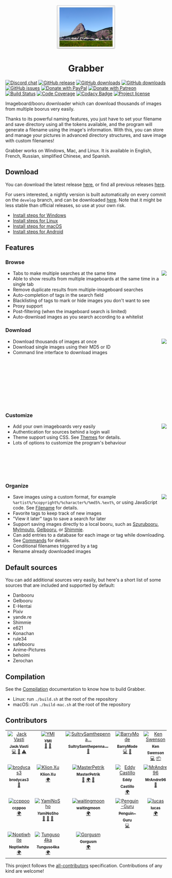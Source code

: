 <p align="center"><img src="src/gui/resources/images/readme-icon.png" alt="" /></p>

<h1 align="center">Grabber</h1>

[![Discord chat](https://img.shields.io/discord/780466420877361156?logo=discord&logoColor=white)](https://discord.gg/pWnY5eW3rz)
[![GitHub release](https://img.shields.io/github/release/Bionus/imgbrd-grabber.svg)](https://github.com/Bionus/imgbrd-grabber/releases/latest)
[![GitHub downloads](https://img.shields.io/github/downloads/Bionus/imgbrd-grabber/latest/total.svg)](https://github.com/Bionus/imgbrd-grabber/releases/latest)
[![GitHub downloads](https://img.shields.io/github/downloads/Bionus/imgbrd-grabber/total.svg)](https://github.com/Bionus/imgbrd-grabber/releases)
[![GitHub issues](https://img.shields.io/github/issues/Bionus/imgbrd-grabber.svg)](https://github.com/Bionus/imgbrd-grabber/issues)
[![Donate with PayPal](https://img.shields.io/badge/paypal-donate-orange.svg)](https://www.paypal.me/jvasti)
[![Donate with Patreon](https://img.shields.io/badge/patreon-donate-orange.svg)](https://www.patreon.com/bionus)
[![Build Status](https://img.shields.io/github/actions/workflow/status/Bionus/imgbrd-grabber/build.yml)](https://github.com/Bionus/imgbrd-grabber/actions)
[![Code Coverage](https://img.shields.io/codecov/c/github/Bionus/imgbrd-grabber.svg)](https://codecov.io/gh/Bionus/imgbrd-grabber)
[![Codacy Badge](https://app.codacy.com/project/badge/Grade/3ab9cd9af181458fad287a2663129d98)](https://app.codacy.com/gh/Bionus/imgbrd-grabber/dashboard)
[![Project license](https://img.shields.io/github/license/bionus/imgbrd-grabber.svg)](https://raw.githubusercontent.com/Bionus/imgbrd-grabber/develop/LICENSE)

Imageboard/booru downloader which can download thousands of images from multiple boorus very easily.

Thanks to its powerful naming features, you just have to set your filename and save directory using all the tokens available, and the program will generate a filename using the image's information. With this, you can store and manage your pictures in advanced directory structures, and save image with custom filenames!

Grabber works on Windows, Mac, and Linux. It is available in English, French, Russian, simplified Chinese, and Spanish.

## Download
You can download the latest release [here](https://github.com/Bionus/imgbrd-grabber/releases/latest), or find all previous releases [here](https://github.com/Bionus/imgbrd-grabber/releases).

For users interested, a nightly version is built automatically on every commit on the `develop` branch, and can be downloaded [here](https://github.com/Bionus/imgbrd-grabber/releases/nightly). Note that it might be less stable than official releases, so use at your own risk.

* [Install steps for Windows](https://www.bionus.org/imgbrd-grabber/docs/install/windows.html)
* [Install steps for Linux](https://www.bionus.org/imgbrd-grabber/docs/install/linux.html)
* [Install steps for macOS](https://www.bionus.org/imgbrd-grabber/docs/install/macos.html)
* [Install steps for Android](https://www.bionus.org/imgbrd-grabber/docs/install/android.html)

## Features

### Browse

[<img src="https://www.bionus.org/imgbrd-grabber/assets/img/screenshots/search-basic-thumb.png" align="right" />](https://www.bionus.org/imgbrd-grabber/assets/img/screenshots/search-basic.png)

* Tabs to make multiple searches at the same time
* Able to show results from multiple imageboards at the same time in a single tab
* Remove duplicate results from multiple-imageboard searches
* Auto-completion of tags in the search field
* Blacklisting of tags to mark or hide images you don't want to see
* Proxy support
* Post-filtering (when the imageboard search is limited)
* Auto-download images as you search according to a whitelist

### Download

[<img src="https://www.bionus.org/imgbrd-grabber/assets/img/screenshots/download-thumb.png" align="right" />](https://www.bionus.org/imgbrd-grabber/assets/img/screenshots/download.png)

* Download thousands of images at once
* Download single images using their MD5 or ID
* Command line interface to download images

<p>&nbsp;</p>
<p>&nbsp;</p>
<p>&nbsp;</p>
<p>&nbsp;</p>
<p>&nbsp;</p>

### Customize

[<img src="https://www.bionus.org/imgbrd-grabber/assets/img/screenshots/sources-thumb.png" align="right" />](https://www.bionus.org/imgbrd-grabber/assets/img/screenshots/sources.png)

* Add your own imageboards very easily
* Authentication for sources behind a login wall
* Theme support using CSS. See [Themes](https://www.bionus.org/imgbrd-grabber/docs/plugins/theme.html) for details.
* Lots of options to customize the program's behaviour

<p>&nbsp;</p>
<p>&nbsp;</p>
<p>&nbsp;</p>

### Organize

[<img src="https://www.bionus.org/imgbrd-grabber/assets/img/screenshots/filename-thumb.png" align="right" />](https://www.bionus.org/imgbrd-grabber/assets/img/screenshots/filename.png)

* Save images using a custom format, for example `%artist%/%copyright%/%character%/%md5%.%ext%`, or using JavaScript code. See [Filename](https://www.bionus.org/imgbrd-grabber/docs/filename.html) for details.
* Favorite tags to keep track of new images
* "View it later" tags to save a search for later
* Support saving images directly to a local booru, such as [Szurubooru](https://www.bionus.org/imgbrd-grabber/docs/commands/szurubooru.html), [MyImouto](https://www.bionus.org/imgbrd-grabber/docs/commands/my-imouto.html), [Gelbooru](https://www.bionus.org/imgbrd-grabber/docs/commands/gelbooru.html), or [Shimmie](https://www.bionus.org/imgbrd-grabber/docs/commands/shimmie.html).
* Can add entries to a database for each image or tag while downloading. See [Commands](https://www.bionus.org/imgbrd-grabber/docs/commands/) for details.
* Conditional filenames triggered by a tag
* Rename already downloaded images

## Default sources
You can add additional sources very easily, but here's a short list of some sources that are included and supported by default:
* Danbooru
* Gelbooru
* E-Hentai
* Pixiv
* yande.re
* Shimmie
* e621
* Konachan
* rule34
* safebooru
* Anime-Pictures
* behoimi
* Zerochan

## Compilation
See the [Compilation](https://bionus.github.io/imgbrd-grabber/docs/compilation.html) documentation to know how to build Grabber.

* Linux: run `./build.sh` at the root of the repository
* macOS: run `./build-mac.sh` at the root of the repository

## Contributors
<!-- ALL-CONTRIBUTORS-LIST:START -->
<!-- prettier-ignore-start -->
<!-- markdownlint-disable -->
<table>
  <tbody>
    <tr>
      <td align="center" valign="top" width="16.66%"><a href="https://github.com/Bionus"><img src="https://avatars2.githubusercontent.com/u/882719?s=122?s=122" width="122px;" alt="Jack Vasti"/><br /><sub><b>Jack Vasti</b></sub></a><br /><a href="https://github.com/Bionus/imgbrd-grabber/commits?author=Bionus" title="Code">💻</a> <a href="https://github.com/Bionus/imgbrd-grabber/commits?author=Bionus" title="Documentation">📖</a> <a href="https://github.com/Bionus/imgbrd-grabber/commits?author=Bionus" title="Tests">⚠️</a></td>
      <td align="center" valign="top" width="16.66%"><a href="https://github.com/Zzzyyzzyxx"><img src="https://avatars0.githubusercontent.com/u/16903308?s=122?s=122" width="122px;" alt="YMI"/><br /><sub><b>YMI</b></sub></a><br /><a href="https://github.com/Bionus/imgbrd-grabber/issues?q=author%3AYMI" title="Bug reports">🐛</a> <a href="#ideas-YMI" title="Ideas, Planning, & Feedback">🤔</a></td>
      <td align="center" valign="top" width="16.66%"><a href="https://github.com/SultrySamthepennanceman"><img src="https://avatars2.githubusercontent.com/u/12085184?s=122?s=122" width="122px;" alt="SultrySamthepenna&hellip;"/><br /><sub><b>SultrySamthepenna&hellip;</b></sub></a><br /><a href="https://github.com/Bionus/imgbrd-grabber/issues?q=author%3ASultrySamthepennanceman" title="Bug reports">🐛</a></td>
      <td align="center" valign="top" width="16.66%"><a href="https://github.com/BarryMode"><img src="https://avatars1.githubusercontent.com/u/5648875?s=122?s=122" width="122px;" alt="BarryMode"/><br /><sub><b>BarryMode</b></sub></a><br /><a href="https://github.com/Bionus/imgbrd-grabber/commits?author=BarryMode" title="Code">💻</a> <a href="https://github.com/Bionus/imgbrd-grabber/issues?q=author%3ABarryMode" title="Bug reports">🐛</a></td>
      <td align="center" valign="top" width="16.66%"><a href="https://github.com/Flat"><img src="https://avatars3.githubusercontent.com/u/2048861?s=122?s=122" width="122px;" alt="Ken Swenson"/><br /><sub><b>Ken Swenson</b></sub></a><br /><a href="https://github.com/Bionus/imgbrd-grabber/commits?author=Flat" title="Code">💻</a> <a href="#platform-Flat" title="Packaging/porting to new platform">📦</a></td>
      <td align="center" valign="top" width="16.66%"><a href="https://github.com/larry-he"><img src="https://avatars0.githubusercontent.com/u/18506295?s=122?s=122" width="122px;" alt="Larry He"/><br /><sub><b>Larry He</b></sub></a><br /><a href="https://github.com/Bionus/imgbrd-grabber/commits?author=larry-he" title="Code">💻</a></td>
    </tr>
    <tr>
      <td align="center" valign="top" width="16.66%"><a href="https://github.com/brodycas3"><img src="https://avatars3.githubusercontent.com/u/19770864?s=122?s=122" width="122px;" alt="brodycas3"/><br /><sub><b>brodycas3</b></sub></a><br /><a href="https://github.com/Bionus/imgbrd-grabber/issues?q=author%3Abrodycas3" title="Bug reports">🐛</a></td>
      <td align="center" valign="top" width="16.66%"><a href="https://github.com/sanddudu"><img src="https://avatars1.githubusercontent.com/u/1650692?s=122?s=122" width="122px;" alt="Klion Xu"/><br /><sub><b>Klion Xu</b></sub></a><br /><a href="#translation-sanddudu" title="Translation">🌍</a></td>
      <td align="center" valign="top" width="16.66%"><a href="https://github.com/MasterPetrik"><img src="https://avatars2.githubusercontent.com/u/22294259?s=122?s=122" width="122px;" alt="MasterPetrik"/><br /><sub><b>MasterPetrik</b></sub></a><br /><a href="https://github.com/Bionus/imgbrd-grabber/issues?q=author%3AMasterPetrik" title="Bug reports">🐛</a> <a href="#translation-MasterPetrik" title="Translation">🌍</a> <a href="#ideas-MasterPetrik" title="Ideas, Planning, & Feedback">🤔</a></td>
      <td align="center" valign="top" width="16.66%"><a href="https://github.com/dyskette"><img src="https://avatars3.githubusercontent.com/u/6687927?s=122?s=122" width="122px;" alt="Eddy Castillo"/><br /><sub><b>Eddy Castillo</b></sub></a><br /><a href="#translation-dyskette" title="Translation">🌍</a></td>
      <td align="center" valign="top" width="16.66%"><a href="https://github.com/MrAndre96"><img src="https://avatars0.githubusercontent.com/u/6564956?s=122?s=122" width="122px;" alt="MrAndre96"/><br /><sub><b>MrAndre96</b></sub></a><br /><a href="https://github.com/Bionus/imgbrd-grabber/issues?q=author%3AMrAndre96" title="Bug reports">🐛</a></td>
      <td align="center" valign="top" width="16.66%"><a href="https://github.com/brazenvoid"><img src="https://avatars1.githubusercontent.com/u/8722533?s=122?s=122" width="122px;" alt="Umair Ahmed"/><br /><sub><b>Umair Ahmed</b></sub></a><br /><a href="https://github.com/Bionus/imgbrd-grabber/issues?q=author%3Abrazenvoid" title="Bug reports">🐛</a></td>
    </tr>
    <tr>
      <td align="center" valign="top" width="16.66%"><a href="https://github.com/ccppoo"><img src="https://avatars0.githubusercontent.com/u/46418312?s=122?s=122" width="122px;" alt="ccppoo"/><br /><sub><b>ccppoo</b></sub></a><br /><a href="#translation-ccppoo" title="Translation">🌍</a></td>
      <td align="center" valign="top" width="16.66%"><a href="https://github.com/yami-no-tusbas"><img src="https://avatars2.githubusercontent.com/u/3921598?v=4?s=122" width="122px;" alt="YamiNoSho"/><br /><sub><b>YamiNoSho</b></sub></a><br /><a href="https://github.com/Bionus/imgbrd-grabber/issues?q=author%3Ayami-no-tusbas" title="Bug reports">🐛</a> <a href="#question-yami-no-tusbas" title="Answering Questions">💬</a> <a href="#ideas-yami-no-tusbas" title="Ideas, Planning, & Feedback">🤔</a></td>
      <td align="center" valign="top" width="16.66%"><a href="https://github.com/waitingmoon"><img src="https://avatars.githubusercontent.com/u/16256443?v=4?s=122" width="122px;" alt="waitingmoon"/><br /><sub><b>waitingmoon</b></sub></a><br /><a href="#translation-waitingmoon" title="Translation">🌍</a></td>
      <td align="center" valign="top" width="16.66%"><a href="https://github.com/Penguin-Guru"><img src="https://avatars.githubusercontent.com/u/22182988?v=4?s=122" width="122px;" alt="Penguin-Guru"/><br /><sub><b>Penguin-Guru</b></sub></a><br /><a href="https://github.com/Bionus/imgbrd-grabber/commits?author=Penguin-Guru" title="Code">💻</a></td>
      <td align="center" valign="top" width="16.66%"><a href="https://github.com/lucas-04"><img src="https://avatars.githubusercontent.com/u/95548091?v=4?s=122" width="122px;" alt="lucas"/><br /><sub><b>lucas</b></sub></a><br /><a href="#translation-lucas-04" title="Translation">🌍</a></td>
      <td align="center" valign="top" width="16.66%"><a href="https://github.com/adem4ik"><img src="https://avatars.githubusercontent.com/u/4707112?v=4?s=122" width="122px;" alt="Andrei Stepanov"/><br /><sub><b>Andrei Stepanov</b></sub></a><br /><a href="#translation-adem4ik" title="Translation">🌍</a> <a href="https://github.com/Bionus/imgbrd-grabber/issues?q=author%3Aadem4ik" title="Bug reports">🐛</a> <a href="#ideas-adem4ik" title="Ideas, Planning, & Feedback">🤔</a></td>
    </tr>
    <tr>
      <td align="center" valign="top" width="16.66%"><a href="https://crowdin.com/profile/noptiwhite"><img src="https://crowdin-static.downloads.crowdin.com/avatar/15784087/large/fb71788d44585300e7a35e5172bf23e6.jpg?s=122" width="122px;" alt="Noptiwhite"/><br /><sub><b>Noptiwhite</b></sub></a><br /><a href="#translation-Noptiwhite" title="Translation">🌍</a></td>
      <td align="center" valign="top" width="16.66%"><a href="https://github.com/Tunguso4ka"><img src="https://avatars.githubusercontent.com/u/71643624?v=4?s=122" width="122px;" alt="Tunguso4ka"/><br /><sub><b>Tunguso4ka</b></sub></a><br /><a href="#translation-Tunguso4ka" title="Translation">🌍</a></td>
      <td align="center" valign="top" width="16.66%"><a href="https://crowdin.com/profile/gorgusm"><img src="https://crowdin-static.downloads.crowdin.com/avatar/13720583/large/8099e5675724971e1519f4ea6f305d41_default.png?s=122" width="122px;" alt="Gorgusm"/><br /><sub><b>Gorgusm</b></sub></a><br /><a href="#translation-Gorgusm" title="Translation">🌍</a></td>
    </tr>
  </tbody>
</table>

<!-- markdownlint-restore -->
<!-- prettier-ignore-end -->

<!-- ALL-CONTRIBUTORS-LIST:END -->

This project follows the [all-contributors](https://github.com/kentcdodds/all-contributors) specification.
Contributions of any kind are welcome!
